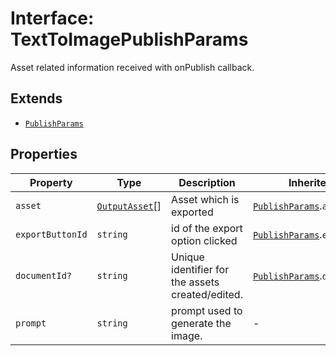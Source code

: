 # Interface: TextToImagePublishParams

Asset related information received with onPublish callback.

## Extends

- [`PublishParams`](publish-params/index.md)

## Properties

| Property | Type | Description | Inherited from |
| ------ | ------ | ------ | ------ |
| `asset` | [`OutputAsset`](../../Asset.types/interfaces/output-asset/index.md)[] | Asset which is exported | [`PublishParams`](publish-params/index.md).`asset` |
| `exportButtonId` | `string` | id of the export option clicked | [`PublishParams`](publish-params/index.md).`exportButtonId` |
| `documentId?` | `string` | Unique identifier for the assets created/edited. | [`PublishParams`](publish-params/index.md).`documentId` |
| `prompt` | `string` | prompt used to generate the image. | - |
